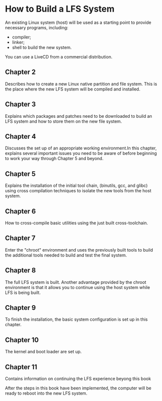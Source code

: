 # How to Build a LFS System

An existing Linux system (host) will be used as a starting point to provide
necessary programs, including:
* compiler;
* linker;
* shell
to build the new system.

You can use a LiveCD from a commercial distribution.

## Chapter 2
Describes how to create a new Linux native partition and file system. This is
the place where the new LFS system will be compiled and installed.

## Chapter 3
Explains which packages and patches need to be downloaded to build an LFS system
and how to store them on the new file system.

## Chapter 4
Discusses the set up of an appropriate working environment.In this chapter,
explains several important issues you need to be aware of before beginning to
work your way through Chapter 5 and beyond.

## Chapter 5
Explains the installation of the initial tool chain, (binutils, gcc, and glibc)
using cross compilation techniques to isolate the new tools from the host
system.

## Chapter 6
How to cross-compile basic utilities using the just built cross-toolchain.

## Chapter 7
Enter the "chroot" environment and uses the previously built tools to build the
additional tools needed to build and test the final system.

## Chapter 8
The full LFS system is built. Another advantage provided by the chroot
environment is that it allows you to continue using the host system while LFS is
being built.

## Chapter 9
To finish the installation, the basic system configuration is set up in this
chapter.

## Chapter 10
The kernel and boot loader are set up.

## Chapter 11
Contains information on continuing the LFS experience beyong this book

After the steps in this book have been implemented, the computer will be ready
to reboot into the new LFS system.
